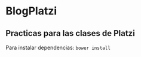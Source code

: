 # BlogPlatzi
## Practicas para las clases de Platzi

Para instalar dependencias:
<code>bower install</code>

